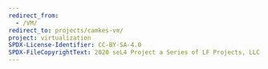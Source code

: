 ```yaml
---
redirect_from:
  - /VM/
redirect_to: projects/camkes-vm/
project: virtualization
SPDX-License-Identifier: CC-BY-SA-4.0
SPDX-FileCopyrightText: 2020 seL4 Project a Series of LF Projects, LLC.
---
```

